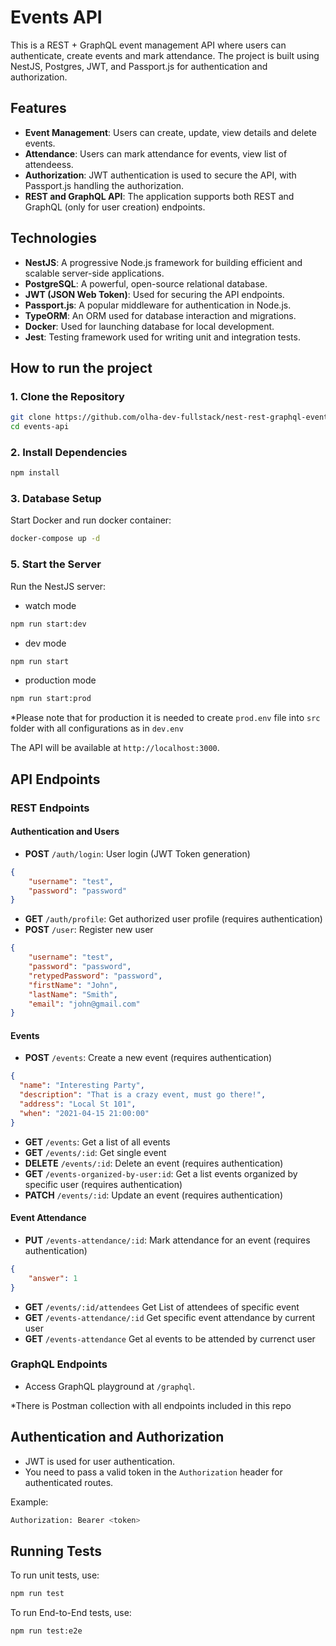 
# Events API

This is a REST + GraphQL event management API where users can authenticate, create events and mark attendance. The project is built using NestJS, Postgres, JWT, and Passport.js for authentication and authorization.

## Features

- **Event Management**: Users can create, update, view details and delete events.
- **Attendance**: Users can mark attendance for events, view list of attendeess.
- **Authorization**: JWT authentication is used to secure the API, with Passport.js handling the authorization.
- **REST and GraphQL API**: The application supports both REST and GraphQL (only for user creation) endpoints.

## Technologies

- **NestJS**: A progressive Node.js framework for building efficient and scalable server-side applications.
- **PostgreSQL**: A powerful, open-source relational database.
- **JWT (JSON Web Token)**: Used for securing the API endpoints.
- **Passport.js**: A popular middleware for authentication in Node.js.
- **TypeORM**: An ORM used for database interaction and migrations.
- **Docker**: Used for launching database for local development.
- **Jest**: Testing framework used for writing unit and integration tests.

## How to run the project

### 1. Clone the Repository

```bash
git clone https://github.com/olha-dev-fullstack/nest-rest-graphql-events-api.git
cd events-api
```

### 2. Install Dependencies

```bash
npm install
```

### 3. Database Setup

Start Docker and run docker container:

```bash
docker-compose up -d
```

### 5. Start the Server

Run the NestJS server:

- watch mode
```bash
npm run start:dev
```
- dev mode
```bash
npm run start
```
- production mode
```bash
npm run start:prod
```
*Please note that for production it is needed to create `prod.env` file into `src` folder with all configurations as in `dev.env`

The API will be available at `http://localhost:3000`.

## API Endpoints


### REST Endpoints

#### Authentication and Users
- **POST** `/auth/login`: User login (JWT Token generation)
```json
{
    "username": "test",
    "password": "password"
}
```
- **GET** `/auth/profile`: Get authorized user profile (requires authentication)
- **POST** `/user`: Register new user
```json
{
    "username": "test",
    "password": "password",
    "retypedPassword": "password",
    "firstName": "John",
    "lastName": "Smith",
    "email": "john@gmail.com"
}
```
#### Events
- **POST** `/events`: Create a new event (requires authentication)
```json
{
  "name": "Interesting Party",
  "description": "That is a crazy event, must go there!",
  "address": "Local St 101",
  "when": "2021-04-15 21:00:00"
}
```
- **GET** `/events`: Get a list of all events
- **GET** `/events/:id`: Get single event
- **DELETE** `/events/:id`: Delete an event (requires authentication)
- **GET** `/events-organized-by-user:id`: Get a list events organized by specific user (requires authentication)
- **PATCH** `/events/:id`: Update an event (requires authentication)
#### Event Attendance
- **PUT** `/events-attendance/:id`: Mark attendance for an event (requires authentication)
```json
{
    "answer": 1
}
```
- **GET** `/events/:id/attendees` Get List of attendees of specific event
- **GET** `/events-attendance/:id` Get specific event attendance by current user
- **GET** `/events-attendance` Get al events to be attended by currenct user

### GraphQL Endpoints

- Access GraphQL playground at `/graphql`.

*There is Postman collection with all endpoints included in this repo

## Authentication and Authorization

- JWT is used for user authentication.
- You need to pass a valid token in the `Authorization` header for authenticated routes.

Example:

```bash
Authorization: Bearer <token>
```

## Running Tests

To run unit tests, use:

```bash
npm run test
```

To run End-to-End tests, use:

```bash
npm run test:e2e
```
